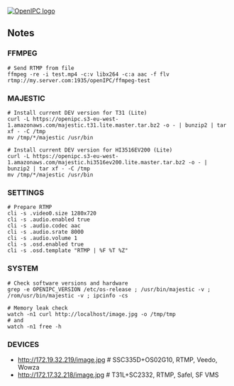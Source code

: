 [![OpenIPC logo][logo]][site_basic]


## Notes


### FFMPEG

```
# Send RTMP from file
ffmpeg -re -i test.mp4 -c:v libx264 -c:a aac -f flv rtmp://my.server.com:1935/openIPC/ffmpeg-test
```


### MAJESTIC

```
# Install current DEV version for T31 (Lite)
curl -L https://openipc.s3-eu-west-1.amazonaws.com/majestic.t31.lite.master.tar.bz2 -o - | bunzip2 | tar xf - -C /tmp
mv /tmp/*/majestic /usr/bin

# Install current DEV version for HI3516EV200 (Lite)
curl -L https://openipc.s3-eu-west-1.amazonaws.com/majestic.hi3516ev200.lite.master.tar.bz2 -o - | bunzip2 | tar xf - -C /tmp
mv /tmp/*/majestic /usr/bin
```

### SETTINGS

```
# Prepare RTMP
cli -s .video0.size 1280x720
cli -s .audio.enabled true
cli -s .audio.codec aac
cli -s .audio.srate 8000
cli -s .audio.volume 1
cli -s .osd.enabled true
cli -s .osd.template "RTMP | %F %T %Z"
```


### SYSTEM

```
# Check software versions and hardware
grep -e OPENIPC_VERSION /etc/os-release ; /usr/bin/majestic -v ; /rom/usr/bin/majestic -v ; ipcinfo -cs
```

```
# Memory leak check
watch -n1 curl http://localhost/image.jpg -o /tmp/tmp
# and
watch -n1 free -h
```


### DEVICES

- http://172.19.32.219/image.jpg # SSC335D+OS02G10, RTMP, Veedo, Wowza
- http://172.17.32.218/image.jpg # T31L+SC2332, RTMP, Safel, SF VMS


[logo]: https://openipc.org/assets/openipc-logo-black.svg
[site_basic]: https://openipc.org
[telegram_en]: https://t.me/OpenIPC
